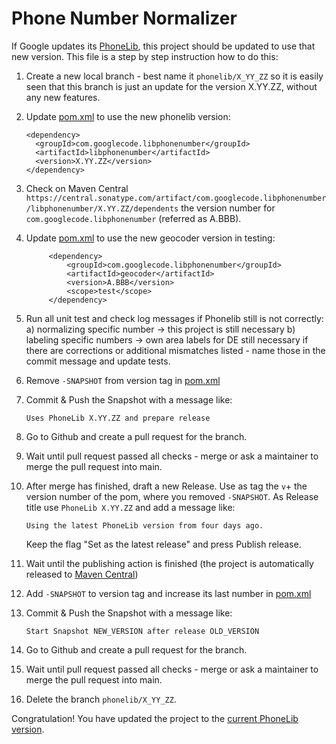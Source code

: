 # Phone Number Normalizer

If Google updates its [PhoneLib](https://github.com/google/libphonenumber), this project should be updated to use that new version. This file is a step by step instruction how to do this:

1. Create a new local branch - best name it ```phonelib/X_YY_ZZ``` so it is easily seen that this branch is just an update for the version X.YY.ZZ, without any new features.

2. Update [pom.xml](pom.xml) to use the new phonelib version:
   ```
   <dependency>
     <groupId>com.googlecode.libphonenumber</groupId>
     <artifactId>libphonenumber</artifactId>
     <version>X.YY.ZZ</version>
   </dependency>
   ```
   
3. Check on Maven Central ```https://central.sonatype.com/artifact/com.googlecode.libphonenumber/libphonenumber/X.YY.ZZ/dependents``` the version number for ```com.googlecode.libphonenumber``` (referred as A.BBB).

4. Update [pom.xml](pom.xml) to use the new geocoder version in testing:
   ```
        <dependency>
            <groupId>com.googlecode.libphonenumber</groupId>
            <artifactId>geocoder</artifactId>
            <version>A.BBB</version>
            <scope>test</scope>
        </dependency>
   ```
   
5. Run all unit test and check log messages if Phonelib still is not correctly:
   a) normalizing specific number -> this project is still necessary
   b) labeling specific numbers -> own area labels for DE still necessary
   if there are corrections or additional mismatches listed - name those in the commit message and update tests.

6. Remove ```-SNAPSHOT``` from version tag in [pom.xml](pom.xml)

7. Commit & Push the Snapshot with a message like:
   ```
   Uses PhoneLib X.YY.ZZ and prepare release
   ```
   
8. Go to Github and create a pull request for the branch.

9. Wait until pull request passed all checks - merge or ask a maintainer to merge the pull request into main.

10. After merge has finished, draft a new Release. Use as tag the ```v```+ the version number of the pom, where you removed ```-SNAPSHOT```. As Release title use  ```PhoneLib X.YY.ZZ``` and add a message like:
    ```
    Using the latest PhoneLib version from four days ago.
    ```
    Keep the flag "Set as the latest release" and press Publish release.

11. Wait until the publishing action is finished (the project is automatically released to [Maven Central](https://central.sonatype.com/artifact/de.telekom.phonenumber/normalizer/))

12. Add ```-SNAPSHOT``` to version tag and increase its last number in [pom.xml](pom.xml)

13. Commit & Push the Snapshot with a message like:
    ```
    Start Snapshot NEW_VERSION after release OLD_VERSION
    ```

14. Go to Github and create a pull request for the branch.

15. Wait until pull request passed all checks - merge or ask a maintainer to merge the pull request into main.

16. Delete the branch ```phonelib/X_YY_ZZ```.

Congratulation! You have updated the project to the [current PhoneLib version](https://central.sonatype.com/artifact/com.googlecode.libphonenumber/libphonenumber).